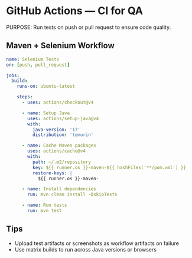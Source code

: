# GitHub Actions — CI for QA

PURPOSE: Run tests on push or pull request to ensure code quality.

## Maven + Selenium Workflow
```yaml
name: Selenium Tests
on: [push, pull_request]

jobs:
  build:
    runs-on: ubuntu-latest

    steps:
      - uses: actions/checkout@v4

      - name: Setup Java
        uses: actions/setup-java@v4
        with:
          java-version: '17'
          distribution: 'temurin'

      - name: Cache Maven packages
        uses: actions/cache@v4
        with:
          path: ~/.m2/repository
          key: ${{ runner.os }}-maven-${{ hashFiles('**/pom.xml') }}
          restore-keys: |
            ${{ runner.os }}-maven-

      - name: Install dependencies
        run: mvn clean install -DskipTests

      - name: Run tests
        run: mvn test
```

## Tips
- Upload test artifacts or screenshots as workflow artifacts on failure
- Use matrix builds to run across Java versions or browsers
